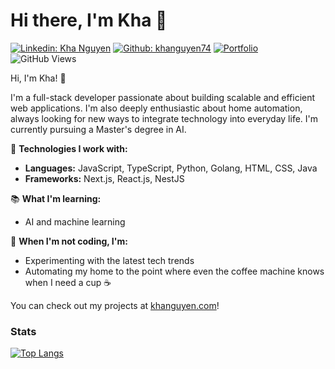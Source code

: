 # Hi there, I'm Kha 👋

[![Linkedin: Kha Nguyen](https://img.shields.io/badge/-Kha_Nguyen-blue?style=flat-square&logo=Linkedin&logoColor=white&link=https://www.linkedin.com/in/kha-nguyen-074)](https://www.linkedin.com/in/kha-nguyen-074/)
[![Github: khanguyen74](https://img.shields.io/badge/-khanguyen74-grey?style=flat-square&logo=GitHub&logoColor=white&link=https://www.github.com/khanguyen74)](https://github.com/khanguyen74)
[![Portfolio](https://img.shields.io/badge/-website-orange?style=flat-square&link=https://www.kha-nguyen.com)](https://www.kha-nguyen.com)
![GitHub Views](https://komarev.com/ghpvc/?username=khanguyen74)


Hi, I'm Kha! 👋

I'm a full-stack developer passionate about building scalable and efficient web applications. I'm also deeply enthusiastic about home automation, always looking for new ways to integrate technology into everyday life. I'm currently pursuing a Master's degree in AI.

🔧 **Technologies I work with:**
- **Languages:** JavaScript, TypeScript, Python, Golang, HTML, CSS, Java
- **Frameworks:** Next.js, React.js, NestJS

📚 **What I'm learning:**
- AI and machine learning

🎸 **When I'm not coding, I'm:**
- Experimenting with the latest tech trends
- Automating my home to the point where even the coffee machine knows when I need a cup ☕

You can check out my projects at [khanguyen.com](https://khanguyen.com)!

### Stats

[![Top Langs](https://khanguyen-github-readme-stats.vercel.app/api/top-langs/?username=khanguyen74)](https://github.com/khanguyen74)
